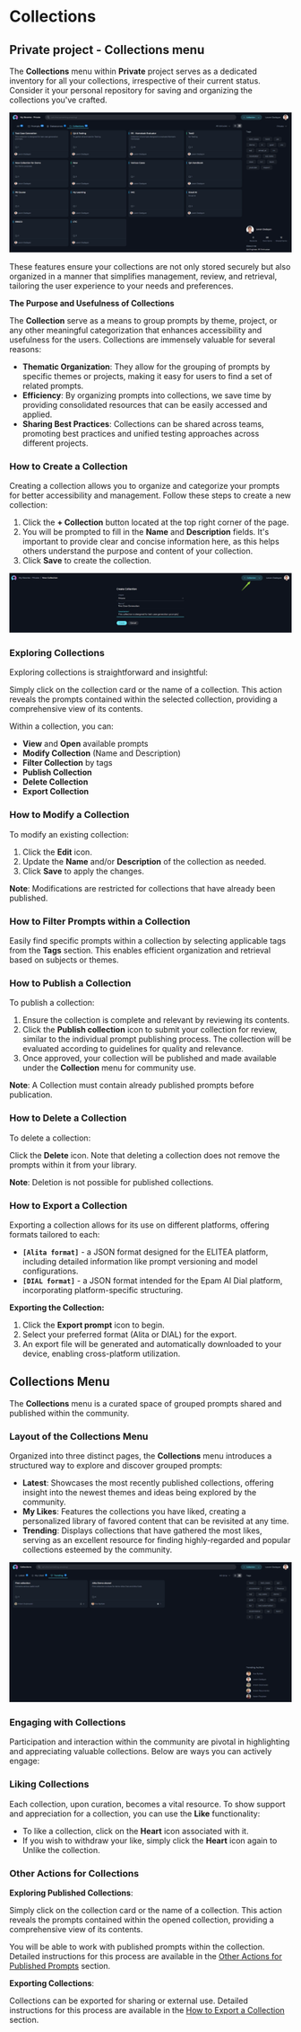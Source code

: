 # Collections

## Private project - Collections menu

The **Collections** menu within **Private** project serves as a dedicated inventory for all your collections, irrespective of their current status. Consider it your personal repository for saving and organizing the collections you've crafted. 

![Collections-Menu_Card_View](<../img/admin-guide/collections/Collections-Menu_Card_View.png>)

These features ensure your collections are not only stored securely but also organized in a manner that simplifies management, review, and retrieval, tailoring the user experience to your needs and preferences.

**The Purpose and Usefulness of Collections**

The **Collection** serve as a means to group prompts by theme, project, or any other meaningful categorization that enhances accessibility and usefulness for the users. 
Collections are immensely valuable for several reasons:

* **Thematic Organization**: They allow for the grouping of prompts by specific themes or projects, making it easy for users to find a set of related prompts.
* **Efficiency**: By organizing prompts into collections, we save time by providing consolidated resources that can be easily accessed and applied.
* **Sharing Best Practices**: Collections can be shared across teams, promoting best practices and unified testing approaches across different projects.
  
### How to Create a Collection

Creating a collection allows you to organize and categorize your prompts for better accessibility and management. Follow these steps to create a new collection:

1. Click the **+ Collection** button located at the top right corner of the page.
2. You will be prompted to fill in the **Name** and **Description** fields. It's important to provide clear and concise information here, as this helps others understand the purpose and content of your collection.
3. Click **Save** to create the collection.

![Collections-Create_Collection](<../img/admin-guide/collections/Collections-Create_Collection.png>)

### Exploring Collections

Exploring collections is straightforward and insightful:

Simply click on the collection card or the name of a collection. This action reveals the prompts contained within the selected collection, providing a comprehensive view of its contents.

Within a collection, you can:

* **View** and **Open** available prompts
* **Modify Collection** (Name and Description)
* **Filter Collection** by tags
* **Publish Collection**
* **Delete Collection**
* **Export Collection**

### How to Modify a Collection

To modify an existing collection:

1. Click the **Edit** icon.
2. Update the **Name** and/or **Description** of the collection as needed.
3. Click **Save** to apply the changes.

**Note**: Modifications are restricted for collections that have already been published.

### How to Filter Prompts within a Collection

Easily find specific prompts within a collection by selecting applicable tags from the **Tags** section. This enables efficient organization and retrieval based on subjects or themes.

### How to Publish a Collection

To publish a collection:

1. Ensure the collection is complete and relevant by reviewing its contents.
2. Click the **Publish collection** icon to submit your collection for review, similar to the individual prompt publishing process. The collection will be evaluated according to guidelines for quality and relevance.
3. Once approved, your collection will be published and made available under the **Collection** menu for community use.

**Note**: A Collection must contain already published prompts before publication.

### How to Delete a Collection

To delete a collection:

Click the **Delete** icon. Note that deleting a collection does not remove the prompts within it from your library.

**Note**: Deletion is not possible for published collections.

### How to Export a Collection

Exporting a collection allows for its use on different platforms, offering formats tailored to each:

* **`[Alita format]`** - a JSON format designed for the ELITEA platform, including detailed information like prompt versioning and model configurations.
* **`[DIAL format]`** - a JSON format intended for the Epam AI Dial platform, incorporating platform-specific structuring.

**Exporting the Collection:**

1. Click the **Export prompt** icon to begin.
2. Select your preferred format (Alita or DIAL) for the export.
3. An export file will be generated and automatically downloaded to your device, enabling cross-platform utilization.


## Collections Menu

The **Collections** menu is a curated space of grouped prompts shared and published within the community. 

### Layout of the Collections Menu

Organized into three distinct pages, the **Collections** menu introduces a structured way to explore and discover grouped prompts:

* **Latest**: Showcases the most recently published collections, offering insight into the newest themes and ideas being explored by the community.
* **My Likes**: Features the collections you have liked, creating a personalized library of favored content that can be revisited at any time.
* **Trending**: Displays collections that have gathered the most likes, serving as an excellent resource for finding highly-regarded and popular collections esteemed by the community.

![Collections-Menu_Public](<../img/admin-guide/collections/Collections-Menu_Public.png>)

### Engaging with Collections

Participation and interaction within the community are pivotal in highlighting and appreciating valuable collections. Below are ways you can actively engage:

### Liking Collections

Each collection, upon curation, becomes a vital resource. To show support and appreciation for a collection, you can use the **Like** functionality:

* To like a collection, click on the **Heart** icon associated with it.
* If you wish to withdraw your like, simply click the **Heart** icon again to Unlike the collection.

### Other Actions for Collections

**Exploring Published Collections**:

Simply click on the collection card or the name of a collection. This action reveals the prompts contained within the opened collection, providing a comprehensive view of its contents.

You will be able to work with published prompts within the collection. Detailed instructions for this process are available in the [Other Actions for Published Prompts](prompts.md#other-actions-for-published-prompts) section.

**Exporting Collections**:

Collections can be exported for sharing or external use. Detailed instructions for this process are available in the [How to Export a Collection](#how-to-export-a-collection) section.